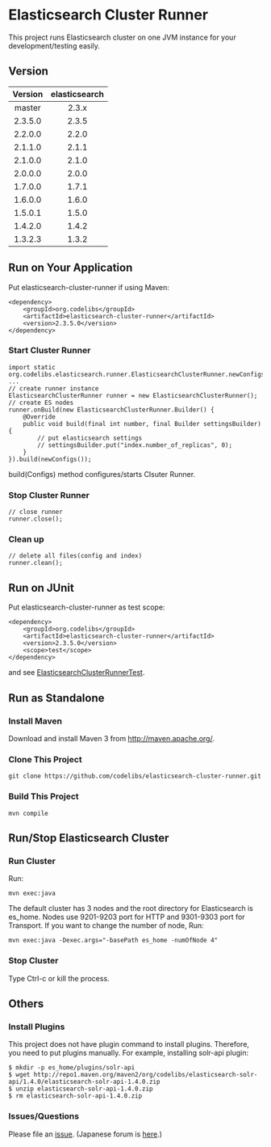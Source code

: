 Elasticsearch Cluster Runner
============================

This project runs Elasticsearch cluster on one JVM instance for your development/testing easily.

## Version

| Version  | elasticsearch |
|:--------:|:-------------:|
| master   | 2.3.x         |
| 2.3.5.0  | 2.3.5         |
| 2.2.0.0  | 2.2.0         |
| 2.1.1.0  | 2.1.1         |
| 2.1.0.0  | 2.1.0         |
| 2.0.0.0  | 2.0.0         |
| 1.7.0.0  | 1.7.1         |
| 1.6.0.0  | 1.6.0         |
| 1.5.0.1  | 1.5.0         |
| 1.4.2.0  | 1.4.2         |
| 1.3.2.3  | 1.3.2         |

## Run on Your Application

Put elasticsearch-cluster-runner if using Maven:

    <dependency>
        <groupId>org.codelibs</groupId>
        <artifactId>elasticsearch-cluster-runner</artifactId>
        <version>2.3.5.0</version>
    </dependency>

### Start Cluster Runner

    import static org.codelibs.elasticsearch.runner.ElasticsearchClusterRunner.newConfigs;
    ...
    // create runner instance
    ElasticsearchClusterRunner runner = new ElasticsearchClusterRunner();
    // create ES nodes
    runner.onBuild(new ElasticsearchClusterRunner.Builder() {
        @Override
        public void build(final int number, final Builder settingsBuilder) {
            // put elasticsearch settings
            // settingsBuilder.put("index.number_of_replicas", 0);
        }
    }).build(newConfigs());

build(Configs) method configures/starts Clsuter Runner.

### Stop Cluster Runner

    // close runner
    runner.close();

### Clean up 

    // delete all files(config and index)
    runner.clean();

## Run on JUnit

Put elasticsearch-cluster-runner as test scope:

    <dependency>
        <groupId>org.codelibs</groupId>
        <artifactId>elasticsearch-cluster-runner</artifactId>
        <version>2.3.5.0</version>
        <scope>test</scope>
    </dependency>

and see [ElasticsearchClusterRunnerTest](https://github.com/codelibs/elasticsearch-cluster-runner/blob/master/src/test/java/org/codelibs/elasticsearch/runner/ElasticsearchClusterRunnerTest.java "ElasticsearchClusterRunnerTest").

## Run as Standalone

### Install Maven

Download and install Maven 3 from http://maven.apache.org/.

### Clone This Project

    git clone https://github.com/codelibs/elasticsearch-cluster-runner.git

### Build This Project

    mvn compile

## Run/Stop Elasticsearch Cluster

### Run Cluster

Run:

    mvn exec:java 

The default cluster has 3 nodes and the root directory for Elasticsearch is es\_home.
Nodes use 9201-9203 port for HTTP and 9301-9303 port for Transport.
If you want to change the number of node, Run:

    mvn exec:java -Dexec.args="-basePath es_home -numOfNode 4"

### Stop Cluster

Type Ctrl-c or kill the process.

## Others

### Install Plugins

This project does not have plugin command to install plugins.
Therefore, you need to put plugins manually.
For example, installing solr-api plugin:

    $ mkdir -p es_home/plugins/solr-api
    $ wget http://repo1.maven.org/maven2/org/codelibs/elasticsearch-solr-api/1.4.0/elasticsearch-solr-api-1.4.0.zip
    $ unzip elasticsearch-solr-api-1.4.0.zip 
    $ rm elasticsearch-solr-api-1.4.0.zip 


### Issues/Questions

Please file an [issue](https://github.com/codelibs/elasticsearch-cluster-runner/issues "issue").
(Japanese forum is [here](https://github.com/codelibs/codelibs-ja-forum "here").)


